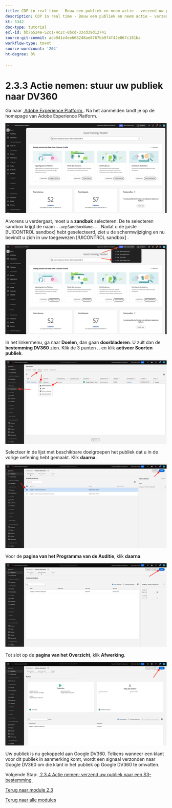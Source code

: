 ```yaml
---
title: CDP in real time - Bouw een publiek en neem actie - verzend uw publiek naar DV360
description: CDP in real time - Bouw een publiek en neem actie - verzend uw publiek naar DV360
kt: 5342
doc-type: tutorial
exl-id: bb76524e-52c1-4c2c-8bcd-33cd39d12741
source-git-commit: acb941e4ee668248ae0767bb9f4f42e067c181ba
workflow-type: tm+mt
source-wordcount: '204'
ht-degree: 0%

---
```


# 2.3.3 Actie nemen: stuur uw publiek naar DV360

Ga naar [&#x200B; Adobe Experience Platform &#x200B;](https://experience.adobe.com/platform). Na het aanmelden landt je op de homepage van Adobe Experience Platform.

![&#x200B; Ingestie van Gegevens &#x200B;](./../../../modules/datacollection/module1.2/images/home.png)

Alvorens u verdergaat, moet u a **zandbak** selecteren. De te selecteren sandbox krijgt de naam ``--aepSandboxName--`` . Nadat u de juiste [!UICONTROL sandbox] hebt geselecteerd, ziet u de schermwijziging en nu bevindt u zich in uw toegewezen [!UICONTROL sandbox] .

![&#x200B; Ingestie van Gegevens &#x200B;](./../../../modules/datacollection/module1.2/images/sb1.png)

In het linkermenu, ga naar **Doelen**, dan gaan **doorbladeren**. U zult dan de **bestemming DV360** zien. Klik de 3 punten **..** en klik **activeer Soorten publiek**.

![&#x200B; RTCDP &#x200B;](./images/rtcdpmenudest.png)

Selecteer in de lijst met beschikbare doelgroepen het publiek dat u in de vorige oefening hebt gemaakt. Klik **daarna**.

![&#x200B; RTCDP &#x200B;](./images/rtcdpcreatedest3.png)

Voor de **pagina van het Programma van de Auditie**, klik **daarna**.

![&#x200B; RTCDP &#x200B;](./images/rtcdpcreatedest4.png)

Tot slot op de **pagina van het Overzicht**, klik **Afwerking**.

![&#x200B; RTCDP &#x200B;](./images/rtcdpcreatedest5.png)

Uw publiek is nu gekoppeld aan Google DV360. Telkens wanneer een klant voor dit publiek in aanmerking komt, wordt een signaal verzonden naar Google DV360 om die klant in het publiek op Google DV360 te omvatten.

Volgende Stap: [&#x200B; 2.3.4 Actie nemen: verzend uw publiek naar een S3-bestemming &#x200B;](./ex4.md)

[Terug naar module 2.3](./real-time-cdp-build-a-segment-take-action.md)

[Terug naar alle modules](../../../overview.md)
